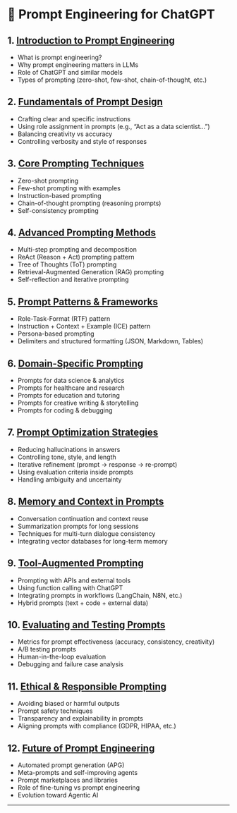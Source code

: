 # 📘 Prompt Engineering for ChatGPT

## 1. [Introduction to Prompt Engineering](#)

* What is prompt engineering?
* Why prompt engineering matters in LLMs
* Role of ChatGPT and similar models
* Types of prompting (zero-shot, few-shot, chain-of-thought, etc.)

## 2. [Fundamentals of Prompt Design](#)

* Crafting clear and specific instructions
* Using role assignment in prompts (e.g., “Act as a data scientist…”)
* Balancing creativity vs accuracy
* Controlling verbosity and style of responses

## 3. [Core Prompting Techniques](#)

* Zero-shot prompting
* Few-shot prompting with examples
* Instruction-based prompting
* Chain-of-thought prompting (reasoning prompts)
* Self-consistency prompting

## 4. [Advanced Prompting Methods](#)

* Multi-step prompting and decomposition
* ReAct (Reason + Act) prompting pattern
* Tree of Thoughts (ToT) prompting
* Retrieval-Augmented Generation (RAG) prompting
* Self-reflection and iterative prompting

## 5. [Prompt Patterns & Frameworks](#)

* Role-Task-Format (RTF) pattern
* Instruction + Context + Example (ICE) pattern
* Persona-based prompting
* Delimiters and structured formatting (JSON, Markdown, Tables)

## 6. [Domain-Specific Prompting](#)

* Prompts for data science & analytics
* Prompts for healthcare and research
* Prompts for education and tutoring
* Prompts for creative writing & storytelling
* Prompts for coding & debugging

## 7. [Prompt Optimization Strategies](#)

* Reducing hallucinations in answers
* Controlling tone, style, and length
* Iterative refinement (prompt → response → re-prompt)
* Using evaluation criteria inside prompts
* Handling ambiguity and uncertainty

## 8. [Memory and Context in Prompts](#)

* Conversation continuation and context reuse
* Summarization prompts for long sessions
* Techniques for multi-turn dialogue consistency
* Integrating vector databases for long-term memory

## 9. [Tool-Augmented Prompting](#)

* Prompting with APIs and external tools
* Using function calling with ChatGPT
* Integrating prompts in workflows (LangChain, N8N, etc.)
* Hybrid prompts (text + code + external data)

## 10. [Evaluating and Testing Prompts](#)

* Metrics for prompt effectiveness (accuracy, consistency, creativity)
* A/B testing prompts
* Human-in-the-loop evaluation
* Debugging and failure case analysis

## 11. [Ethical & Responsible Prompting](#)

* Avoiding biased or harmful outputs
* Prompt safety techniques
* Transparency and explainability in prompts
* Aligning prompts with compliance (GDPR, HIPAA, etc.)

## 12. [Future of Prompt Engineering](#)

* Automated prompt generation (APG)
* Meta-prompts and self-improving agents
* Prompt marketplaces and libraries
* Role of fine-tuning vs prompt engineering
* Evolution toward Agentic AI

---
